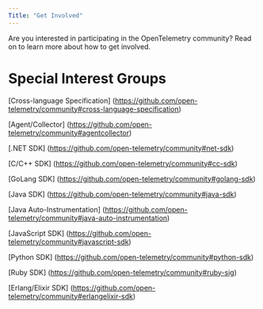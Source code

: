```yaml
---
Title: "Get Involved"
---
```


Are you interested in participating in the OpenTelemetry community? Read on to learn more
about how to get involved.

# Special Interest Groups

[Cross-language Specification] (https://github.com/open-telemetry/community#cross-language-specification)

[Agent/Collector] (https://github.com/open-telemetry/community#agentcollector)

[.NET SDK] (https://github.com/open-telemetry/community#net-sdk)

[C/C++ SDK] (https://github.com/open-telemetry/community#cc-sdk)

[GoLang SDK] (https://github.com/open-telemetry/community#golang-sdk)

[Java SDK] (https://github.com/open-telemetry/community#java-sdk)

[Java Auto-Instrumentation] (https://github.com/open-telemetry/community#java-auto-instrumentation)

[JavaScript SDK] (https://github.com/open-telemetry/community#javascript-sdk)

[Python SDK] (https://github.com/open-telemetry/community#python-sdk)

[Ruby SDK] (https://github.com/open-telemetry/community#ruby-sig)

[Erlang/Elixir SDK] (https://github.com/open-telemetry/community#erlangelixir-sdk)

